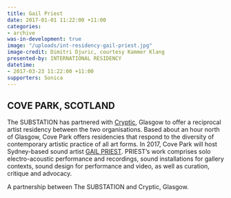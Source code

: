 ```yaml
---
title: Gail Priest
date: 2017-01-01 11:22:00 +11:00
categories:
- archive
was-in-development: true
image: "/uploads/int-residency-gail-priest.jpg"
image-credit: Dimitri Djuric, courtesy Kammer Klang
presented-by: INTERNATIONAL RESIDENCY
datetime:
- 2017-03-23 11:22:00 +11:00
supporters: Sonica
---
```


## COVE PARK, SCOTLAND

The SUBSTATION has partnered with [Cryptic](http://www.cryptic.org.uk/), Glasgow to offer a reciprocal artist residency between the two organisations. Based about an hour north of Glasgow, Cove Park offers residencies that respond to the diversity of contemporary artistic practice of all art forms. In 2017, Cove Park will host Sydney-based sound artist [GAIL PRIEST](http://www.gailpriest.net/). PRIEST’s work comprises solo electro-acoustic performance and recordings, sound installations for gallery contexts, sound design for performance and video, as well as curation, critique and advocacy.

A partnership between The SUBSTATION and Cryptic, Glasgow.
